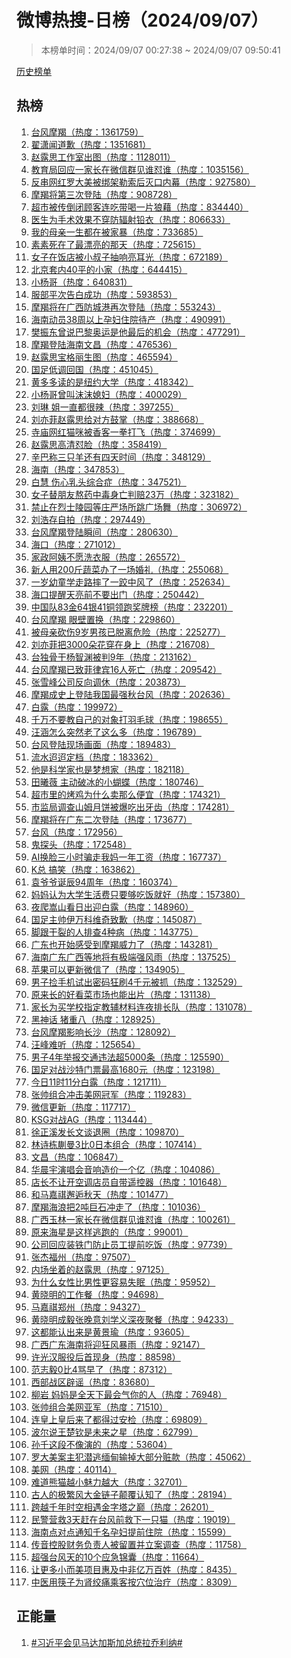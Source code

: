 <h1>
微博热搜-日榜（2024/09/07）
</h1>
<blockquote>
<p>
本榜单时间：2024/09/07 00:27:38 ~ 2024/09/07 09:50:41
</p>
</blockquote>
<p>
<a href="https://github.com/daifee/weibo-hot-search/tree/main/archives/daily">历史榜单</a>
</p>
<h2>
热榜
</h2>
<ol>

<li>
<a href="https://s.weibo.com/weibo?q=%23%E5%8F%B0%E9%A3%8E%E6%91%A9%E7%BE%AF%23" target="weibo">
台风摩羯（热度：1361759）
</a>
</li>

<li>
<a href="https://s.weibo.com/weibo?q=%23%E7%BF%9F%E6%BD%87%E9%97%BB%E9%81%93%E6%AD%89%23" target="weibo">
翟潇闻道歉（热度：1351681）
</a>
</li>

<li>
<a href="https://s.weibo.com/weibo?q=%23%E8%B5%B5%E9%9C%B2%E6%80%9D%E5%B7%A5%E4%BD%9C%E5%AE%A4%E5%87%BA%E5%9B%BE%23" target="weibo">
赵露思工作室出图（热度：1128011）
</a>
</li>

<li>
<a href="https://s.weibo.com/weibo?q=%23%E6%95%99%E8%82%B2%E5%B1%80%E5%9B%9E%E5%BA%94%E4%B8%80%E5%AE%B6%E9%95%BF%E5%9C%A8%E5%BE%AE%E4%BF%A1%E7%BE%A4%E8%A7%81%E8%B0%81%E6%80%BC%E8%B0%81%23" target="weibo">
教育局回应一家长在微信群见谁怼谁（热度：1035156）
</a>
</li>

<li>
<a href="https://s.weibo.com/weibo?q=%23%E5%8F%8D%E4%B8%B2%E7%BD%91%E7%BA%A2%E7%BD%97%E5%A4%A7%E7%BE%8E%E8%A2%AB%E7%BB%91%E6%9E%B6%E5%8B%92%E7%B4%A2%E5%90%8E%E7%81%AD%E5%8F%A3%E5%86%85%E5%B9%95%23" target="weibo">
反串网红罗大美被绑架勒索后灭口内幕（热度：927580）
</a>
</li>

<li>
<a href="https://s.weibo.com/weibo?q=%23%E6%91%A9%E7%BE%AF%E5%B0%86%E7%AC%AC%E4%B8%89%E6%AC%A1%E7%99%BB%E9%99%86%23" target="weibo">
摩羯将第三次登陆（热度：908728）
</a>
</li>

<li>
<a href="https://s.weibo.com/weibo?q=%23%E8%B6%85%E5%B8%82%E8%A2%AB%E4%BC%A0%E5%80%92%E9%97%AD%E9%A1%BE%E5%AE%A2%E8%BF%9E%E5%90%83%E5%B8%A6%E5%96%9D%E4%B8%80%E7%89%87%E7%8B%BC%E8%97%89%23" target="weibo">
超市被传倒闭顾客连吃带喝一片狼藉（热度：834440）
</a>
</li>

<li>
<a href="https://s.weibo.com/weibo?q=%23%E5%8C%BB%E7%94%9F%E4%B8%BA%E6%89%8B%E6%9C%AF%E6%95%88%E6%9E%9C%E4%B8%8D%E7%A9%BF%E9%98%B2%E8%BE%90%E5%B0%84%E9%93%85%E8%A1%A3%23" target="weibo">
医生为手术效果不穿防辐射铅衣（热度：806633）
</a>
</li>

<li>
<a href="https://s.weibo.com/weibo?q=%23%E6%88%91%E7%9A%84%E6%AF%8D%E4%BA%B2%E4%B8%80%E7%94%9F%E9%83%BD%E5%9C%A8%E8%A2%AB%E5%AE%B6%E6%9A%B4%23" target="weibo">
我的母亲一生都在被家暴（热度：733685）
</a>
</li>

<li>
<a href="https://s.weibo.com/weibo?q=%23%E7%B4%A0%E7%B4%A0%E6%AD%BB%E5%9C%A8%E4%BA%86%E6%9C%80%E6%BC%82%E4%BA%AE%E7%9A%84%E9%82%A3%E5%A4%A9%23" target="weibo">
素素死在了最漂亮的那天（热度：725615）
</a>
</li>

<li>
<a href="https://s.weibo.com/weibo?q=%23%E5%A5%B3%E5%AD%90%E5%9C%A8%E9%A5%AD%E5%BA%97%E8%A2%AB%E5%B0%8F%E5%8F%94%E5%AD%90%E6%8A%BD%E5%93%8D%E4%BA%AE%E8%80%B3%E5%85%89%23" target="weibo">
女子在饭店被小叔子抽响亮耳光（热度：672189）
</a>
</li>

<li>
<a href="https://s.weibo.com/weibo?q=%23%E5%8C%97%E4%BA%AC%E5%A5%97%E5%86%8540%E5%B9%B3%E7%9A%84%E5%B0%8F%E5%AE%B6%23" target="weibo">
北京套内40平的小家（热度：644415）
</a>
</li>

<li>
<a href="https://s.weibo.com/weibo?q=%23%E5%B0%8F%E6%9D%A8%E5%93%A5%23" target="weibo">
小杨哥（热度：640831）
</a>
</li>

<li>
<a href="https://s.weibo.com/weibo?q=%23%E6%9C%8D%E9%83%A8%E5%B9%B3%E6%AC%A1%E5%91%8A%E7%99%BD%E6%88%90%E5%8A%9F%23" target="weibo">
服部平次告白成功（热度：593853）
</a>
</li>

<li>
<a href="https://s.weibo.com/weibo?q=%23%E6%91%A9%E7%BE%AF%E5%B0%86%E5%9C%A8%E5%B9%BF%E8%A5%BF%E9%98%B2%E5%9F%8E%E6%B8%AF%E5%86%8D%E6%AC%A1%E7%99%BB%E9%99%86%23" target="weibo">
摩羯将在广西防城港再次登陆（热度：553243）
</a>
</li>

<li>
<a href="https://s.weibo.com/weibo?q=%23%E6%B5%B7%E5%8D%97%E5%8A%A8%E5%91%9838%E5%91%A8%E4%BB%A5%E4%B8%8A%E5%AD%95%E5%A6%87%E4%BD%8F%E9%99%A2%E5%BE%85%E4%BA%A7%23" target="weibo">
海南动员38周以上孕妇住院待产（热度：490991）
</a>
</li>

<li>
<a href="https://s.weibo.com/weibo?q=%23%E6%A8%8A%E6%8C%AF%E4%B8%9C%E6%9B%BE%E8%AF%B4%E5%B7%B4%E9%BB%8E%E5%A5%A5%E8%BF%90%E6%98%AF%E4%BB%96%E6%9C%80%E5%90%8E%E7%9A%84%E6%9C%BA%E4%BC%9A%23" target="weibo">
樊振东曾说巴黎奥运是他最后的机会（热度：477291）
</a>
</li>

<li>
<a href="https://s.weibo.com/weibo?q=%23%E6%91%A9%E7%BE%AF%E7%99%BB%E9%99%86%E6%B5%B7%E5%8D%97%E6%96%87%E6%98%8C%23" target="weibo">
摩羯登陆海南文昌（热度：476536）
</a>
</li>

<li>
<a href="https://s.weibo.com/weibo?q=%23%E8%B5%B5%E9%9C%B2%E6%80%9D%E5%AE%9D%E6%A0%BC%E4%B8%BD%E7%94%9F%E5%9B%BE%23" target="weibo">
赵露思宝格丽生图（热度：465594）
</a>
</li>

<li>
<a href="https://s.weibo.com/weibo?q=%23%E5%9B%BD%E8%B6%B3%E4%BD%8E%E8%B0%83%E5%9B%9E%E5%9B%BD%23" target="weibo">
国足低调回国（热度：451045）
</a>
</li>

<li>
<a href="https://s.weibo.com/weibo?q=%23%E9%BB%84%E5%A4%9A%E5%A4%9A%E8%AF%BB%E7%9A%84%E6%98%AF%E7%BA%BD%E7%BA%A6%E5%A4%A7%E5%AD%A6%23" target="weibo">
黄多多读的是纽约大学（热度：418342）
</a>
</li>

<li>
<a href="https://s.weibo.com/weibo?q=%23%E5%B0%8F%E6%9D%A8%E5%93%A5%E6%9B%BE%E5%8F%AB%E6%B2%AB%E6%B2%AB%E5%AA%B3%E5%A6%87%23" target="weibo">
小杨哥曾叫沫沫媳妇（热度：400029）
</a>
</li>

<li>
<a href="https://s.weibo.com/weibo?q=%23%E5%88%98%E7%90%B3%20%E5%A7%90%E4%B8%80%E7%9B%B4%E9%83%BD%E5%BE%88%E8%BE%A3%23" target="weibo">
刘琳 姐一直都很辣（热度：397255）
</a>
</li>

<li>
<a href="https://s.weibo.com/weibo?q=%23%E5%88%98%E4%BA%A6%E8%8F%B2%E8%B5%B5%E9%9C%B2%E6%80%9D%E7%BB%99%E5%AF%B9%E6%96%B9%E9%BC%93%E6%8E%8C%23" target="weibo">
刘亦菲赵露思给对方鼓掌（热度：388668）
</a>
</li>

<li>
<a href="https://s.weibo.com/weibo?q=%23%E5%AF%BA%E5%BA%99%E7%BD%91%E7%BA%A2%E7%8C%AB%E5%92%AA%E8%A2%AB%E9%A6%99%E5%AE%A2%E4%B8%80%E6%8B%B3%E6%89%93%E9%A3%9E%23" target="weibo">
寺庙网红猫咪被香客一拳打飞（热度：374699）
</a>
</li>

<li>
<a href="https://s.weibo.com/weibo?q=%23%E8%B5%B5%E9%9C%B2%E6%80%9D%E9%AB%98%E6%B8%85%E6%80%BC%E8%84%B8%23" target="weibo">
赵露思高清怼脸（热度：358419）
</a>
</li>

<li>
<a href="https://s.weibo.com/weibo?q=%23%E8%BE%9B%E5%B7%B4%E7%A7%B0%E4%B8%89%E5%8F%AA%E7%BE%8A%E8%BF%98%E6%9C%89%E5%9B%9B%E5%A4%A9%E6%97%B6%E9%97%B4%23" target="weibo">
辛巴称三只羊还有四天时间（热度：348129）
</a>
</li>

<li>
<a href="https://s.weibo.com/weibo?q=%23%E6%B5%B7%E5%8D%97%23" target="weibo">
海南（热度：347853）
</a>
</li>

<li>
<a href="https://s.weibo.com/weibo?q=%23%E7%99%BD%E6%85%A7%20%E4%BC%A4%E5%BF%83%E4%B9%B3%E5%A4%B4%E7%BB%BC%E5%90%88%E7%97%87%23" target="weibo">
白慧 伤心乳头综合症（热度：347521）
</a>
</li>

<li>
<a href="https://s.weibo.com/weibo?q=%23%E5%A5%B3%E5%AD%90%E6%9B%BF%E6%9C%8B%E5%8F%8B%E7%86%AC%E8%8D%AF%E4%B8%AD%E6%AF%92%E8%BA%AB%E4%BA%A1%E5%88%A4%E8%B5%9423%E4%B8%87%23" target="weibo">
女子替朋友熬药中毒身亡判赔23万（热度：323182）
</a>
</li>

<li>
<a href="https://s.weibo.com/weibo?q=%23%E7%A6%81%E6%AD%A2%E5%9C%A8%E7%83%88%E5%A3%AB%E9%99%B5%E5%9B%AD%E7%AD%89%E5%BA%84%E4%B8%A5%E5%9C%BA%E6%89%80%E8%B7%B3%E5%B9%BF%E5%9C%BA%E8%88%9E%23" target="weibo">
禁止在烈士陵园等庄严场所跳广场舞（热度：306972）
</a>
</li>

<li>
<a href="https://s.weibo.com/weibo?q=%23%E5%88%98%E6%B5%A9%E5%AD%98%E8%87%AA%E6%8B%8D%23" target="weibo">
刘浩存自拍（热度：297449）
</a>
</li>

<li>
<a href="https://s.weibo.com/weibo?q=%23%E5%8F%B0%E9%A3%8E%E6%91%A9%E7%BE%AF%E7%99%BB%E9%99%86%E7%9E%AC%E9%97%B4%23" target="weibo">
台风摩羯登陆瞬间（热度：280630）
</a>
</li>

<li>
<a href="https://s.weibo.com/weibo?q=%23%E6%B5%B7%E5%8F%A3%23" target="weibo">
海口（热度：271012）
</a>
</li>

<li>
<a href="https://s.weibo.com/weibo?q=%23%E5%AE%B6%E6%94%BF%E9%98%BF%E5%A7%A8%E4%B8%8D%E6%84%BF%E6%B4%97%E8%A1%A3%E6%9C%8D%23" target="weibo">
家政阿姨不愿洗衣服（热度：265572）
</a>
</li>

<li>
<a href="https://s.weibo.com/weibo?q=%23%E6%96%B0%E4%BA%BA%E7%94%A8200%E6%96%A4%E8%94%AC%E8%8F%9C%E5%8A%9E%E4%BA%86%E4%B8%80%E5%9C%BA%E5%A9%9A%E7%A4%BC%23" target="weibo">
新人用200斤蔬菜办了一场婚礼（热度：255068）
</a>
</li>

<li>
<a href="https://s.weibo.com/weibo?q=%23%E4%B8%80%E5%B2%81%E5%B9%BC%E7%AB%A5%E5%AD%A6%E8%B5%B0%E8%B7%AF%E6%91%94%E4%BA%86%E4%B8%80%E8%B7%A4%E4%B8%AD%E9%A3%8E%E4%BA%86%23" target="weibo">
一岁幼童学走路摔了一跤中风了（热度：252634）
</a>
</li>

<li>
<a href="https://s.weibo.com/weibo?q=%23%E6%B5%B7%E5%8F%A3%E6%8F%90%E9%86%92%E5%A4%A9%E4%BA%AE%E5%89%8D%E4%B8%8D%E8%A6%81%E5%87%BA%E9%97%A8%23" target="weibo">
海口提醒天亮前不要出门（热度：250442）
</a>
</li>

<li>
<a href="https://s.weibo.com/weibo?q=%23%E4%B8%AD%E5%9B%BD%E9%98%9F83%E9%87%9164%E9%93%B641%E9%93%9C%E9%A2%86%E8%B7%91%E5%A5%96%E7%89%8C%E6%A6%9C%23" target="weibo">
中国队83金64银41铜领跑奖牌榜（热度：232201）
</a>
</li>

<li>
<a href="https://s.weibo.com/weibo?q=%23%E5%8F%B0%E9%A3%8E%E6%91%A9%E7%BE%AF%20%E7%9C%BC%E5%A3%81%E7%BD%AE%E6%8D%A2%23" target="weibo">
台风摩羯 眼壁置换（热度：229860）
</a>
</li>

<li>
<a href="https://s.weibo.com/weibo?q=%23%E8%A2%AB%E6%AF%8D%E4%BA%B2%E7%A0%8D%E4%BC%A49%E5%B2%81%E7%94%B7%E5%AD%A9%E5%B7%B2%E8%84%B1%E7%A6%BB%E5%8D%B1%E9%99%A9%23" target="weibo">
被母亲砍伤9岁男孩已脱离危险（热度：225277）
</a>
</li>

<li>
<a href="https://s.weibo.com/weibo?q=%23%E5%88%98%E4%BA%A6%E8%8F%B2%E6%8A%8A3000%E6%9C%B5%E8%8A%B1%E7%A9%BF%E5%9C%A8%E8%BA%AB%E4%B8%8A%23" target="weibo">
刘亦菲把3000朵花穿在身上（热度：216708）
</a>
</li>

<li>
<a href="https://s.weibo.com/weibo?q=%23%E5%8F%B0%E7%8B%AC%E9%AA%A8%E5%B9%B2%E6%9D%A8%E6%99%BA%E6%B8%8A%E8%A2%AB%E5%88%A49%E5%B9%B4%23" target="weibo">
台独骨干杨智渊被判9年（热度：213162）
</a>
</li>

<li>
<a href="https://s.weibo.com/weibo?q=%23%E5%8F%B0%E9%A3%8E%E6%91%A9%E7%BE%AF%E5%B7%B2%E8%87%B4%E8%8F%B2%E5%BE%8B%E5%AE%BE16%E4%BA%BA%E6%AD%BB%E4%BA%A1%23" target="weibo">
台风摩羯已致菲律宾16人死亡（热度：209542）
</a>
</li>

<li>
<a href="https://s.weibo.com/weibo?q=%23%E5%BC%A0%E9%9B%AA%E5%B3%B0%E5%85%AC%E5%8F%B8%E5%8F%8D%E5%90%91%E8%B0%83%E4%BC%91%23" target="weibo">
张雪峰公司反向调休（热度：203873）
</a>
</li>

<li>
<a href="https://s.weibo.com/weibo?q=%23%E6%91%A9%E7%BE%AF%E6%88%90%E5%8F%B2%E4%B8%8A%E7%99%BB%E9%99%86%E6%88%91%E5%9B%BD%E6%9C%80%E5%BC%BA%E7%A7%8B%E5%8F%B0%E9%A3%8E%23" target="weibo">
摩羯成史上登陆我国最强秋台风（热度：202636）
</a>
</li>

<li>
<a href="https://s.weibo.com/weibo?q=%23%E7%99%BD%E9%9C%B2%23" target="weibo">
白露（热度：199972）
</a>
</li>

<li>
<a href="https://s.weibo.com/weibo?q=%23%E5%8D%83%E4%B8%87%E4%B8%8D%E8%A6%81%E6%95%99%E8%87%AA%E5%B7%B1%E7%9A%84%E5%AF%B9%E8%B1%A1%E6%89%93%E7%BE%BD%E6%AF%9B%E7%90%83%23" target="weibo">
千万不要教自己的对象打羽毛球（热度：198655）
</a>
</li>

<li>
<a href="https://s.weibo.com/weibo?q=%23%E6%B1%AA%E6%B6%B5%E6%80%8E%E4%B9%88%E7%AA%81%E7%84%B6%E8%80%81%E4%BA%86%E8%BF%99%E4%B9%88%E5%A4%9A%23" target="weibo">
汪涵怎么突然老了这么多（热度：196789）
</a>
</li>

<li>
<a href="https://s.weibo.com/weibo?q=%23%E5%8F%B0%E9%A3%8E%E7%99%BB%E9%99%86%E7%8E%B0%E5%9C%BA%E7%94%BB%E9%9D%A2%23" target="weibo">
台风登陆现场画面（热度：189483）
</a>
</li>

<li>
<a href="https://s.weibo.com/weibo?q=%23%E6%B5%81%E6%B0%B4%E8%BF%A2%E8%BF%A2%E5%AE%9A%E6%A1%A3%23" target="weibo">
流水迢迢定档（热度：183362）
</a>
</li>

<li>
<a href="https://s.weibo.com/weibo?q=%23%E4%BB%96%E6%98%AF%E7%A7%91%E5%AD%A6%E5%AE%B6%E4%B9%9F%E6%98%AF%E6%A2%A6%E6%83%B3%E5%AE%B6%23" target="weibo">
他是科学家也是梦想家（热度：182118）
</a>
</li>

<li>
<a href="https://s.weibo.com/weibo?q=%23%E7%94%B0%E6%9B%A6%E8%96%87%20%E4%B8%BB%E5%8A%A8%E7%A0%B4%E5%86%B0%E7%9A%84%E5%B0%8F%E8%9D%B4%E8%9D%B6%23" target="weibo">
田曦薇 主动破冰的小蝴蝶（热度：180746）
</a>
</li>

<li>
<a href="https://s.weibo.com/weibo?q=%23%E8%B6%85%E5%B8%82%E9%87%8C%E7%9A%84%E7%83%A4%E9%B8%A1%E4%B8%BA%E4%BB%80%E4%B9%88%E5%8D%96%E9%82%A3%E4%B9%88%E4%BE%BF%E5%AE%9C%23" target="weibo">
超市里的烤鸡为什么卖那么便宜（热度：174321）
</a>
</li>

<li>
<a href="https://s.weibo.com/weibo?q=%23%E5%B8%82%E7%9B%91%E5%B1%80%E8%B0%83%E6%9F%A5%E5%B1%B1%E5%A7%86%E6%9C%88%E9%A5%BC%E8%A2%AB%E7%88%86%E5%90%83%E5%87%BA%E7%89%99%E9%BD%BF%23" target="weibo">
市监局调查山姆月饼被爆吃出牙齿（热度：174281）
</a>
</li>

<li>
<a href="https://s.weibo.com/weibo?q=%23%E6%91%A9%E7%BE%AF%E5%B0%86%E5%9C%A8%E5%B9%BF%E4%B8%9C%E4%BA%8C%E6%AC%A1%E7%99%BB%E9%99%86%23" target="weibo">
摩羯将在广东二次登陆（热度：173677）
</a>
</li>

<li>
<a href="https://s.weibo.com/weibo?q=%23%E5%8F%B0%E9%A3%8E%23" target="weibo">
台风（热度：172956）
</a>
</li>

<li>
<a href="https://s.weibo.com/weibo?q=%23%E9%AC%BC%E6%8E%A2%E5%A4%B4%23" target="weibo">
鬼探头（热度：172548）
</a>
</li>

<li>
<a href="https://s.weibo.com/weibo?q=%23AI%E6%8D%A2%E8%84%B8%E4%B8%89%E5%B0%8F%E6%97%B6%E9%AA%97%E8%B5%B0%E6%88%91%E5%A6%88%E4%B8%80%E5%B9%B4%E5%B7%A5%E8%B5%84%23" target="weibo">
AI换脸三小时骗走我妈一年工资（热度：167737）
</a>
</li>

<li>
<a href="https://s.weibo.com/weibo?q=%23K%E6%80%BB%20%E6%90%9E%E7%AC%91%23" target="weibo">
K总 搞笑（热度：163862）
</a>
</li>

<li>
<a href="https://s.weibo.com/weibo?q=%23%E8%A2%81%E7%88%B7%E7%88%B7%E8%AF%9E%E8%BE%B094%E5%91%A8%E5%B9%B4%23" target="weibo">
袁爷爷诞辰94周年（热度：160374）
</a>
</li>

<li>
<a href="https://s.weibo.com/weibo?q=%23%E5%A6%88%E5%A6%88%E8%AE%A4%E4%B8%BA%E5%A4%A7%E5%AD%A6%E7%94%9F%E6%B4%BB%E8%B4%B9%E5%8F%AA%E8%A6%81%E5%A4%9F%E5%90%83%E9%A5%AD%E5%B0%B1%E5%A5%BD%23" target="weibo">
妈妈认为大学生活费只要够吃饭就好（热度：157380）
</a>
</li>

<li>
<a href="https://s.weibo.com/weibo?q=%23%E5%A4%9C%E7%88%AC%E5%B5%A9%E5%B1%B1%E7%9C%8B%E6%97%A5%E5%87%BA%E8%BF%8E%E7%99%BD%E9%9C%B2%23" target="weibo">
夜爬嵩山看日出迎白露（热度：148960）
</a>
</li>

<li>
<a href="https://s.weibo.com/weibo?q=%23%E5%9B%BD%E8%B6%B3%E4%B8%BB%E5%B8%85%E4%BC%8A%E4%B8%87%E7%A7%91%E7%BB%B4%E5%A5%87%E8%87%B4%E6%AD%89%23" target="weibo">
国足主帅伊万科维奇致歉（热度：145087）
</a>
</li>

<li>
<a href="https://s.weibo.com/weibo?q=%23%E8%84%9A%E8%B7%9F%E5%B9%B2%E8%A3%82%E7%9A%84%E4%BA%BA%E6%8E%92%E6%9F%A54%E7%A7%8D%E7%97%85%23" target="weibo">
脚跟干裂的人排查4种病（热度：143775）
</a>
</li>

<li>
<a href="https://s.weibo.com/weibo?q=%23%E5%B9%BF%E4%B8%9C%E4%B9%9F%E5%BC%80%E5%A7%8B%E6%84%9F%E5%8F%97%E5%88%B0%E6%91%A9%E7%BE%AF%E5%A8%81%E5%8A%9B%E4%BA%86%23" target="weibo">
广东也开始感受到摩羯威力了（热度：143281）
</a>
</li>

<li>
<a href="https://s.weibo.com/weibo?q=%23%E6%B5%B7%E5%8D%97%E5%B9%BF%E4%B8%9C%E5%B9%BF%E8%A5%BF%E7%AD%89%E5%9C%B0%E5%B0%86%E6%9C%89%E6%9E%81%E7%AB%AF%E5%BC%BA%E9%A3%8E%E9%9B%A8%23" target="weibo">
海南广东广西等地将有极端强风雨（热度：137525）
</a>
</li>

<li>
<a href="https://s.weibo.com/weibo?q=%23%E8%8B%B9%E6%9E%9C%E5%8F%AF%E4%BB%A5%E6%9B%B4%E6%96%B0%E5%BE%AE%E4%BF%A1%E4%BA%86%23" target="weibo">
苹果可以更新微信了（热度：134905）
</a>
</li>

<li>
<a href="https://s.weibo.com/weibo?q=%23%E7%94%B7%E5%AD%90%E6%8D%A1%E6%89%8B%E6%9C%BA%E8%AF%95%E5%87%BA%E5%AF%86%E7%A0%81%E7%8B%82%E5%88%B74%E5%8D%83%E5%85%83%E8%A2%AB%E6%8A%93%23" target="weibo">
男子捡手机试出密码狂刷4千元被抓（热度：132529）
</a>
</li>

<li>
<a href="https://s.weibo.com/weibo?q=%23%E5%8E%9F%E6%9D%A5%E9%95%BF%E7%9A%84%E5%A5%BD%E7%9C%8B%E8%8F%9C%E5%B8%82%E5%9C%BA%E4%B9%9F%E8%83%BD%E5%87%BA%E7%89%87%23" target="weibo">
原来长的好看菜市场也能出片（热度：131138）
</a>
</li>

<li>
<a href="https://s.weibo.com/weibo?q=%23%E5%AE%B6%E9%95%BF%E4%B8%BA%E4%B9%B0%E5%AD%A6%E6%A0%A1%E6%8C%87%E5%AE%9A%E6%95%99%E8%BE%85%E6%9D%90%E6%96%99%E8%BF%9E%E5%A4%9C%E6%8E%92%E9%95%BF%E9%98%9F%23" target="weibo">
家长为买学校指定教辅材料连夜排长队（热度：131078）
</a>
</li>

<li>
<a href="https://s.weibo.com/weibo?q=%23%E9%BB%91%E7%A5%9E%E8%AF%9D%20%E7%8C%AA%E9%87%8D%E5%85%AB%23" target="weibo">
黑神话 猪重八（热度：128925）
</a>
</li>

<li>
<a href="https://s.weibo.com/weibo?q=%23%E5%8F%B0%E9%A3%8E%E6%91%A9%E7%BE%AF%E5%BD%B1%E5%93%8D%E9%95%BF%E6%B2%99%23" target="weibo">
台风摩羯影响长沙（热度：128092）
</a>
</li>

<li>
<a href="https://s.weibo.com/weibo?q=%23%E6%B1%AA%E5%B3%B0%E9%9A%BE%E5%90%AC%23" target="weibo">
汪峰难听（热度：125654）
</a>
</li>

<li>
<a href="https://s.weibo.com/weibo?q=%23%E7%94%B7%E5%AD%904%E5%B9%B4%E4%B8%BE%E6%8A%A5%E4%BA%A4%E9%80%9A%E8%BF%9D%E6%B3%95%E8%B6%855000%E6%9D%A1%23" target="weibo">
男子4年举报交通违法超5000条（热度：125590）
</a>
</li>

<li>
<a href="https://s.weibo.com/weibo?q=%23%E5%9B%BD%E8%B6%B3%E5%AF%B9%E6%88%98%E6%B2%99%E7%89%B9%E9%97%A8%E7%A5%A8%E6%9C%80%E9%AB%981680%E5%85%83%23" target="weibo">
国足对战沙特门票最高1680元（热度：123198）
</a>
</li>

<li>
<a href="https://s.weibo.com/weibo?q=%23%E4%BB%8A%E6%97%A511%E6%97%B611%E5%88%86%E7%99%BD%E9%9C%B2%23" target="weibo">
今日11时11分白露（热度：121711）
</a>
</li>

<li>
<a href="https://s.weibo.com/weibo?q=%23%E5%BC%A0%E5%B8%85%E7%BB%84%E5%90%88%E5%86%B2%E5%87%BB%E7%BE%8E%E7%BD%91%E5%86%A0%E5%86%9B%23" target="weibo">
张帅组合冲击美网冠军（热度：119283）
</a>
</li>

<li>
<a href="https://s.weibo.com/weibo?q=%23%E5%BE%AE%E4%BF%A1%E6%9B%B4%E6%96%B0%23" target="weibo">
微信更新（热度：117717）
</a>
</li>

<li>
<a href="https://s.weibo.com/weibo?q=%23KSG%E5%AF%B9%E6%88%98AG%23" target="weibo">
KSG对战AG（热度：113444）
</a>
</li>

<li>
<a href="https://s.weibo.com/weibo?q=%23%E5%BE%90%E6%AD%A3%E6%BA%AA%E5%8F%91%E9%95%BF%E6%96%87%E8%B0%88%E9%80%80%E5%9C%88%23" target="weibo">
徐正溪发长文谈退圈（热度：109870）
</a>
</li>

<li>
<a href="https://s.weibo.com/weibo?q=%23%E6%9E%97%E8%AF%97%E6%A0%8B%E8%92%AF%E6%9B%BC3%E6%AF%940%E6%97%A5%E6%9C%AC%E7%BB%84%E5%90%88%23" target="weibo">
林诗栋蒯曼3比0日本组合（热度：107414）
</a>
</li>

<li>
<a href="https://s.weibo.com/weibo?q=%23%E6%96%87%E6%98%8C%23" target="weibo">
文昌（热度：106847）
</a>
</li>

<li>
<a href="https://s.weibo.com/weibo?q=%23%E5%8D%8E%E6%99%A8%E5%AE%87%E6%BC%94%E5%94%B1%E4%BC%9A%E9%9F%B3%E5%93%8D%E9%80%A0%E4%BB%B7%E4%B8%80%E4%B8%AA%E4%BA%BF%23" target="weibo">
华晨宇演唱会音响造价一个亿（热度：104086）
</a>
</li>

<li>
<a href="https://s.weibo.com/weibo?q=%23%E5%BA%97%E9%95%BF%E4%B8%8D%E8%AE%A9%E5%BC%80%E7%A9%BA%E8%B0%83%E5%BA%97%E5%91%98%E8%87%AA%E5%B8%A6%E9%81%A5%E6%8E%A7%E5%99%A8%23" target="weibo">
店长不让开空调店员自带遥控器（热度：101648）
</a>
</li>

<li>
<a href="https://s.weibo.com/weibo?q=%23%E5%92%8C%E9%A9%AC%E5%98%89%E7%A5%BA%E9%82%82%E9%80%85%E7%A7%8B%E5%A4%A9%23" target="weibo">
和马嘉祺邂逅秋天（热度：101477）
</a>
</li>

<li>
<a href="https://s.weibo.com/weibo?q=%23%E6%91%A9%E7%BE%AF%E6%B5%B7%E6%B5%AA%E6%8A%8A2%E5%90%A8%E5%B7%A8%E7%9F%B3%E5%86%B2%E8%B5%B0%E4%BA%86%23" target="weibo">
摩羯海浪把2吨巨石冲走了（热度：101036）
</a>
</li>

<li>
<a href="https://s.weibo.com/weibo?q=%23%E5%B9%BF%E8%A5%BF%E7%8E%89%E6%9E%97%E4%B8%80%E5%AE%B6%E9%95%BF%E5%9C%A8%E5%BE%AE%E4%BF%A1%E7%BE%A4%E8%A7%81%E8%B0%81%E6%80%BC%E8%B0%81%23" target="weibo">
广西玉林一家长在微信群见谁怼谁（热度：100261）
</a>
</li>

<li>
<a href="https://s.weibo.com/weibo?q=%23%E5%8E%9F%E6%9D%A5%E6%B5%B7%E6%98%9F%E6%98%AF%E8%BF%99%E6%A0%B7%E9%80%83%E8%B7%91%E7%9A%84%23" target="weibo">
原来海星是这样逃跑的（热度：99001）
</a>
</li>

<li>
<a href="https://s.weibo.com/weibo?q=%23%E5%85%AC%E5%8F%B8%E5%9B%9E%E5%BA%94%E8%A3%85%E9%93%81%E9%97%A8%E9%98%B2%E6%AD%A2%E5%91%98%E5%B7%A5%E6%8F%90%E5%89%8D%E5%90%83%E9%A5%AD%23" target="weibo">
公司回应装铁门防止员工提前吃饭（热度：97739）
</a>
</li>

<li>
<a href="https://s.weibo.com/weibo?q=%23%E5%BC%A0%E6%9D%B0%E7%A6%8F%E5%B7%9E%23" target="weibo">
张杰福州（热度：97507）
</a>
</li>

<li>
<a href="https://s.weibo.com/weibo?q=%23%E5%86%85%E5%9C%BA%E5%9D%90%E7%9D%80%E7%9A%84%E8%B5%B5%E9%9C%B2%E6%80%9D%23" target="weibo">
内场坐着的赵露思（热度：97125）
</a>
</li>

<li>
<a href="https://s.weibo.com/weibo?q=%23%E4%B8%BA%E4%BB%80%E4%B9%88%E5%A5%B3%E6%80%A7%E6%AF%94%E7%94%B7%E6%80%A7%E6%9B%B4%E5%AE%B9%E6%98%93%E5%A4%B1%E7%9C%A0%23" target="weibo">
为什么女性比男性更容易失眠（热度：95952）
</a>
</li>

<li>
<a href="https://s.weibo.com/weibo?q=%23%E9%BB%84%E6%99%93%E6%98%8E%E7%9A%84%E5%B7%A5%E4%BD%9C%E9%A4%90%23" target="weibo">
黄晓明的工作餐（热度：94698）
</a>
</li>

<li>
<a href="https://s.weibo.com/weibo?q=%23%E9%A9%AC%E5%98%89%E7%A5%BA%E9%83%91%E5%B7%9E%23" target="weibo">
马嘉祺郑州（热度：94327）
</a>
</li>

<li>
<a href="https://s.weibo.com/weibo?q=%23%E9%BB%84%E6%99%93%E6%98%8E%E6%88%90%E6%AF%85%E5%BC%A0%E6%99%9A%E6%84%8F%E5%88%98%E5%AD%A6%E4%B9%89%E6%B7%B1%E5%A4%9C%E8%81%9A%E9%A4%90%23" target="weibo">
黄晓明成毅张晚意刘学义深夜聚餐（热度：94233）
</a>
</li>

<li>
<a href="https://s.weibo.com/weibo?q=%23%E8%BF%99%E9%83%BD%E8%83%BD%E8%AE%A4%E5%87%BA%E6%9D%A5%E6%98%AF%E9%BB%84%E6%99%AF%E7%91%9C%23" target="weibo">
这都能认出来是黄景瑜（热度：93605）
</a>
</li>

<li>
<a href="https://s.weibo.com/weibo?q=%23%E5%B9%BF%E8%A5%BF%E5%B9%BF%E4%B8%9C%E6%B5%B7%E5%8D%97%E5%B0%86%E8%BF%8E%E7%8B%82%E9%A3%8E%E6%9A%B4%E9%9B%A8%23" target="weibo">
广西广东海南将迎狂风暴雨（热度：92147）
</a>
</li>

<li>
<a href="https://s.weibo.com/weibo?q=%23%E8%AE%B8%E5%85%89%E6%B1%89%E6%9C%8D%E5%BD%B9%E5%90%8E%E9%A6%96%E7%8E%B0%E8%BA%AB%23" target="weibo">
许光汉服役后首现身（热度：88598）
</a>
</li>

<li>
<a href="https://s.weibo.com/weibo?q=%23%E8%8C%83%E5%BF%97%E6%AF%850%E6%AF%944%E9%AA%82%E6%97%A9%E4%BA%86%23" target="weibo">
范志毅0比4骂早了（热度：87312）
</a>
</li>

<li>
<a href="https://s.weibo.com/weibo?q=%23%E8%A5%BF%E9%83%A8%E6%88%98%E5%8C%BA%E8%BE%9F%E8%B0%A3%23" target="weibo">
西部战区辟谣（热度：83680）
</a>
</li>

<li>
<a href="https://s.weibo.com/weibo?q=%23%E6%9F%B3%E5%B2%A9%20%E5%A6%88%E5%A6%88%E6%98%AF%E5%85%A8%E5%A4%A9%E4%B8%8B%E6%9C%80%E4%BC%9A%E6%B0%94%E4%BD%A0%E7%9A%84%E4%BA%BA%23" target="weibo">
柳岩 妈妈是全天下最会气你的人（热度：76948）
</a>
</li>

<li>
<a href="https://s.weibo.com/weibo?q=%23%E5%BC%A0%E5%B8%85%E7%BB%84%E5%90%88%E7%BE%8E%E7%BD%91%E4%BA%9A%E5%86%9B%23" target="weibo">
张帅组合美网亚军（热度：71510）
</a>
</li>

<li>
<a href="https://s.weibo.com/weibo?q=%23%E8%BF%9E%E7%9A%87%E4%B8%8A%E7%9A%87%E5%90%8E%E6%9D%A5%E4%BA%86%E9%83%BD%E5%BE%97%E8%BF%87%E5%AE%89%E6%A3%80%23" target="weibo">
连皇上皇后来了都得过安检（热度：69809）
</a>
</li>

<li>
<a href="https://s.weibo.com/weibo?q=%23%E6%B3%A2%E5%B0%94%E8%AF%B4%E7%8E%8B%E6%A5%9A%E9%92%A6%E6%98%AF%E6%9C%AA%E6%9D%A5%E4%B9%8B%E6%98%9F%23" target="weibo">
波尔说王楚钦是未来之星（热度：62799）
</a>
</li>

<li>
<a href="https://s.weibo.com/weibo?q=%23%E5%AD%99%E5%8D%83%E8%BF%99%E6%AE%B5%E4%B8%8D%E5%83%8F%E6%BC%94%E7%9A%84%23" target="weibo">
孙千这段不像演的（热度：53604）
</a>
</li>

<li>
<a href="https://s.weibo.com/weibo?q=%23%E7%BD%97%E5%A4%A7%E7%BE%8E%E6%A1%88%E4%B8%BB%E7%8A%AF%E6%BD%9C%E9%80%83%E7%BC%85%E7%94%B8%E8%BE%93%E6%8E%89%E5%A4%A7%E9%83%A8%E5%88%86%E8%B5%83%E6%AC%BE%23" target="weibo">
罗大美案主犯潜逃缅甸输掉大部分赃款（热度：45062）
</a>
</li>

<li>
<a href="https://s.weibo.com/weibo?q=%23%E7%BE%8E%E7%BD%91%23" target="weibo">
美网（热度：40114）
</a>
</li>

<li>
<a href="https://s.weibo.com/weibo?q=%23%E9%9A%BE%E9%81%93%E7%86%8A%E7%8C%AB%E8%B6%8A%E5%B0%8F%E9%AD%85%E5%8A%9B%E8%B6%8A%E5%A4%A7%23" target="weibo">
难道熊猫越小魅力越大（热度：32701）
</a>
</li>

<li>
<a href="https://s.weibo.com/weibo?q=%23%E5%8F%A4%E4%BA%BA%E7%9A%84%E6%9E%81%E7%B9%81%E9%A3%8E%E5%A4%A7%E9%87%91%E9%93%BE%E5%AD%90%E9%A2%A0%E8%A6%86%E8%AE%A4%E7%9F%A5%E4%BA%86%23" target="weibo">
古人的极繁风大金链子颠覆认知了（热度：28194）
</a>
</li>

<li>
<a href="https://s.weibo.com/weibo?q=%23%E8%B7%A8%E8%B6%8A%E5%8D%83%E5%B9%B4%E6%97%B6%E7%A9%BA%E7%9B%B8%E9%81%87%E9%87%91%E5%AD%97%E5%A1%94%E4%B9%8B%E5%B7%85%23" target="weibo">
跨越千年时空相遇金字塔之巅（热度：26201）
</a>
</li>

<li>
<a href="https://s.weibo.com/weibo?q=%23%E6%B0%91%E8%AD%A6%E8%90%A5%E6%95%913%E5%A4%A9%E8%B5%B6%E5%9C%A8%E5%8F%B0%E9%A3%8E%E5%89%8D%E6%95%91%E4%B8%8B%E4%B8%80%E5%8F%AA%E7%8C%AB%23" target="weibo">
民警营救3天赶在台风前救下一只猫（热度：19019）
</a>
</li>

<li>
<a href="https://s.weibo.com/weibo?q=%23%E6%B5%B7%E5%8D%97%E7%82%B9%E5%AF%B9%E7%82%B9%E9%80%9A%E7%9F%A5%E5%8D%83%E5%90%8D%E5%AD%95%E5%A6%87%E6%8F%90%E5%89%8D%E4%BD%8F%E9%99%A2%23" target="weibo">
海南点对点通知千名孕妇提前住院（热度：15599）
</a>
</li>

<li>
<a href="https://s.weibo.com/weibo?q=%23%E4%BC%A0%E9%9F%B3%E6%8E%A7%E8%82%A1%E8%B4%A2%E5%8A%A1%E8%B4%9F%E8%B4%A3%E4%BA%BA%E8%A2%AB%E7%95%99%E7%BD%AE%E5%B9%B6%E7%AB%8B%E6%A1%88%E8%B0%83%E6%9F%A5%23" target="weibo">
传音控股财务负责人被留置并立案调查（热度：11758）
</a>
</li>

<li>
<a href="https://s.weibo.com/weibo?q=%23%E8%B6%85%E5%BC%BA%E5%8F%B0%E9%A3%8E%E5%A4%A9%E7%9A%8410%E4%B8%AA%E5%BA%94%E6%80%A5%E9%94%A6%E5%9B%8A%23" target="weibo">
超强台风天的10个应急锦囊（热度：11664）
</a>
</li>

<li>
<a href="https://s.weibo.com/weibo?q=%23%E8%AE%A9%E6%9B%B4%E5%A4%9A%E5%B0%8F%E8%80%8C%E7%BE%8E%E9%A1%B9%E7%9B%AE%E6%83%A0%E5%8F%8A%E4%B8%AD%E9%9D%9E%E4%BA%BF%E4%B8%87%E7%99%BE%E5%A7%93%23" target="weibo">
让更多小而美项目惠及中非亿万百姓（热度：8435）
</a>
</li>

<li>
<a href="https://s.weibo.com/weibo?q=%23%E4%B8%AD%E5%8C%BB%E7%94%A8%E7%AD%B7%E5%AD%90%E4%B8%BA%E8%82%BE%E7%BB%9E%E7%97%9B%E4%B9%98%E5%AE%A2%E6%8C%89%E7%A9%B4%E4%BD%8D%E6%B2%BB%E7%96%97%23" target="weibo">
中医用筷子为肾绞痛乘客按穴位治疗（热度：8309）
</a>
</li>

</ol>
<h2>
正能量
</h2>
<ol>

<li>
<a href="https://s.weibo.com/weibo?q=%23%23%E4%B9%A0%E8%BF%91%E5%B9%B3%E4%BC%9A%E8%A7%81%E9%A9%AC%E8%BE%BE%E5%8A%A0%E6%96%AF%E5%8A%A0%E6%80%BB%E7%BB%9F%E6%8B%89%E4%B9%94%E5%88%A9%E7%BA%B3%23%23" target="weibo">
#习近平会见马达加斯加总统拉乔利纳#
</a>
</li>

</ol>